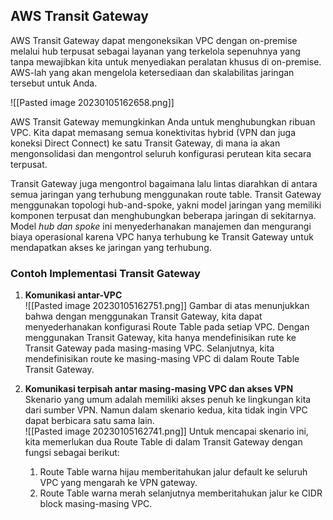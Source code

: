 ## AWS Transit Gateway

AWS Transit Gateway dapat mengoneksikan VPC dengan on-premise melalui hub terpusat sebagai layanan yang terkelola sepenuhnya yang tanpa mewajibkan kita untuk menyediakan peralatan khusus di on-premise. AWS-lah yang akan mengelola ketersediaan dan skalabilitas jaringan tersebut untuk Anda.

![[Pasted image 20230105162658.png]]

AWS Transit Gateway memungkinkan Anda untuk menghubungkan ribuan VPC. Kita dapat memasang semua konektivitas hybrid (VPN dan juga koneksi Direct Connect) ke satu Transit Gateway, di mana ia akan mengonsolidasi dan mengontrol seluruh konfigurasi perutean kita secara terpusat. 

Transit Gateway juga mengontrol bagaimana lalu lintas diarahkan di antara semua jaringan yang terhubung menggunakan route table. Transit Gateway menggunakan topologi hub-and-spoke, yakni model jaringan yang memiliki komponen terpusat dan menghubungkan beberapa jaringan di sekitarnya. Model _hub dan spoke_ ini menyederhanakan manajemen dan mengurangi biaya operasional karena VPC hanya terhubung ke Transit Gateway untuk mendapatkan akses ke jaringan yang terhubung.

  

### Contoh Implementasi Transit Gateway

1.  **Komunikasi antar-VPC**  
    ![[Pasted image 20230105162751.png]]
    Gambar di atas menunjukkan bahwa dengan menggunakan Transit Gateway, kita dapat menyederhanakan konfigurasi Route Table pada setiap VPC. Dengan menggunakan Transit Gateway, kita hanya mendefinisikan rute ke Transit Gateway pada masing-masing VPC. Selanjutnya, kita mendefinisikan route ke masing-masing VPC di dalam Route Table Transit Gateway.
    
2.  **Komunikasi terpisah antar masing-masing VPC dan akses VPN**  
    Skenario yang umum adalah memiliki akses penuh ke lingkungan kita dari sumber VPN. Namun dalam skenario kedua, kita tidak ingin VPC dapat berbicara satu sama lain.  
    ![[Pasted image 20230105162741.png]]
    Untuk mencapai skenario ini, kita memerlukan dua Route Table di dalam Transit Gateway dengan fungsi sebagai berikut:
    
    1.  Route Table warna hijau memberitahukan jalur default ke seluruh VPC yang mengarah ke VPN gateway.
    2.  Route Table warna merah selanjutnya memberitahukan jalur ke CIDR block masing-masing VPC.